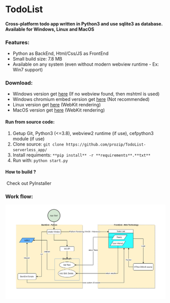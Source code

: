 # TodoList

#### Cross-platform todo app written in Python3 and use sqlite3 as database. Available for Windows, Linux and MacOS



### Features:

- Python as BackEnd, Html/Css/JS as FrontEnd
- Small build size: 7.8 MB
- Available on any system (even without modern webview runtime - Ex: Win7 support)



### Download: 

- Windows version get [here](https://github.com/prozip/TodoList-serverless_app/raw/master/build/windows/todo.exe) (If no webview found, then mshtml is used)
- Windows chromium embed version get [here](https://github.com/prozip/TodoList-serverless_app/raw/master/build/windows/todo_chromium.exe) (Not recommended)
- Linux version get [here](https://github.com/prozip/TodoList-serverless_app/raw/master/build/linux%20%5BDebian%20based%5D/todo) (WebKit rendering)
- MacOS version get [here](https://github.com/prozip/TodoList-serverless_app/raw/master/build/macosx/todo) (WebKit rendering)





#### Run from source code:

1. Getup Git, Python3 (<=3.8), webview2 runtime (if use), cefpython3 module (if use)
2. Clone source:  `git clone https://github.com/prozip/TodoList-serverless_app/`
3. Install requiments: `**pip install** -r **requirements**.**txt**`
4. Run with: `python start.py`





#### How to build ? 

​	Check out PyInstaller





### Work flow:

![app_flow](https://github.com/prozip/TodoList-serverless_app/blob/master/image/app_flow.png)



